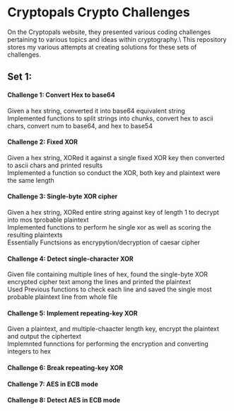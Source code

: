 # Cryptopals Crypto Challenges

On the Cryptopals website, they presented various coding challenges pertaining to various topics and ideas within cryptography.\ 
This repository stores my various attempts at creating solutions for these sets of challenges.

## Set 1:
#### Challenge 1: Convert Hex to base64
Given a hex string, converted it into base64 equivalent string\
Implemented functions to split strings into chunks, convert hex to ascii chars, convert num to base64, and hex to base54


#### Challenge 2: Fixed XOR
Given a hex string, XORed it against a single fixed XOR key then converted to ascii chars and printed results\
Implemented a function so conduct the XOR, both key and plaintext were the same length

#### Challenge 3: Single-byte XOR cipher 
Given a hex string, XORed entire string against key of length 1 to decrypt into mos tprobable plaintext\
Implemented functions to perform he single xor as well as scoring the resulting plaintexts\
Essentially Functsions as encrypytion/decryption of caesar cipher

#### Challenge 4: Detect single-character XOR
Given file containing multiple lines of hex, found the single-byte XOR encrypted cipher text among the lines and printed the plaintext\
Used Previous functions to check each line and saved the single most probable plaintext line from whole file

#### Challenge 5: Implement repeating-key XOR
Given a plaintext, and multiple-chaacter length key, encrypt the plaintext and output the ciphertext\
Implemnted funnctions for performing the encryption and converting integers to hex

#### Challenge 6: Break repeating-key XOR


#### Challenge 7: AES in ECB mode


#### Challenge 8: Detect AES in ECB mode

